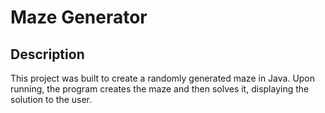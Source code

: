# Maze Generator

## Description
This project was built to create a randomly generated maze in Java. Upon running, the program creates the maze and then solves it,
displaying the solution to the user.
